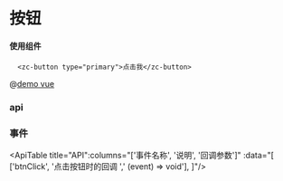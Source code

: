 # 按钮

#### 使用组件

````vue
  <zc-button type="primary">点击我</zc-button>
````
@[demo vue   ](../../../../vueComp/button/index.vue)
### api
<ApiTable
title="API"
:columns="['参数', '说明', '类型', '默认值']"
:data="[
['block', '将按钮宽度调整为其父宽度的选项', 'boolean', 'false', ],
['danger', '设置危险按钮', 'boolean', 'false', ],
['disabled', '按钮失效状态', 'boolean', 'false', ],
['ghost', '幽灵属性，使按钮背景透明', 'boolean', 'false', ],
['href', '点击跳转的地址，指定此属性 button 的行为和 a 链接一致', 'string', '-', ],
['htmlType', '设置 button 原生的 type 值，可选值请参考 HTML 标准', 'string', 'button', ],
['icon', '设置按钮的图标类型', 'v-slot', '-', ],
['loading', '设置按钮载入状态', 'boolean | { delay: number }', 'false', ],
['shape', '设置按钮形状', 'default | circle | round', 'default', ],
['size', '设置按钮大小', 'large | middle | small', 'middle', ],
['target', '相当于 a 链接的 target 属性，href 存在时生效', 'string', '-', ],
['type', '设置按钮类型', 'primary | ghost | dashed | link | text | default', 'default', ]
]"
/>

### 事件
<ApiTable title="API":columns="['事件名称', '说明', '回调参数']"
:data="[
['btnClick', '点击按钮时的回调	',' (event) => void'],
]"/>
